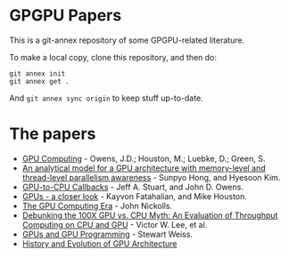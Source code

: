 
# GPGPU Papers

This is a git-annex repository of some GPGPU-related literature.

To make a local copy, clone this repository, and then do:

    git annex init
    git annex get .

And `git annex sync origin` to keep stuff up-to-date.

# The papers

- [GPU Computing](http://cs.utsa.edu/~qitian/seminar/Spring11/03_04_11/GPU.pdf) - Owens, J.D.; Houston, M.; Luebke, D.; Green, S. 
- [An analytical model for a GPU architecture with memory-level and thread-level parallelism awareness](http://www.webmail.gpucomputing.net/sites/default/files/papers/367/isca09-07-hong-gpu-model.pdf) - Sunpyo Hong, and Hyesoon Kim.
- [GPU-to-CPU Callbacks](http://idav.ucdavis.edu/func/return_pdf?pub_id=1039) - Jeff A. Stuart, and John D. Owens.
- [GPUs - a closer look](http://queue.acm.org/detail.cfm?id=1365498) - Kayvon Fatahalian, and Mike Houston.
- [The GPU Computing Era](http://sbel.wisc.edu/Courses/ME964/2011/Literature/onGPUcomputingDally2010.pdf) - John Nickolls.
- [Debunking the 100X GPU vs. CPU Myth: An Evaluation of Throughput Computing on CPU and GPU](http://pcl.intel-research.net/publications/isca319-lee.pdf) - Victor W. Lee, et al.
- [GPUs and GPU Programming](http://www.compsci.hunter.cuny.edu/~sweiss/course_materials/csci360/lecture_notes/gpus.pdf) -  Stewart Weiss.
- [History and Evolution of GPU Architecture](http://mcclanahoochie.com/blog/wp-content/uploads/2011/03/gpu-hist-paper.pdf)

<!-- Local Variables: -->
<!-- auto-fill-mode: -1 -->
<!-- End: -->
